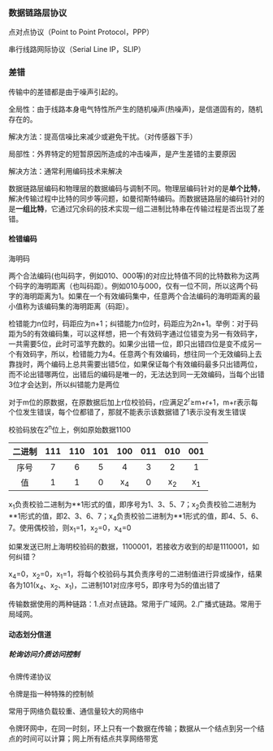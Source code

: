 ### 数据链路层协议

点对点协议（Point to Point Protocol，PPP）

串行线路网际协议（Serial Line IP，SLIP）

### 差错

传输中的差错都是由于噪声引起的。

全局性：由于线路本身电气特性所产生的随机噪声(热噪声)，是信道固有的，随机存在的。

解决方法：提高信噪比来减少或避免干扰。（对传感器下手）

局部性：外界特定的短暂原因所造成的冲击噪声，是产生差错的主要原因

解决方法：通常利用编码技术来解决

数据链路层编码和物理层的数据编码与调制不同。物理层编码针对的是**单个比特**，解决传输过程中比特的同步等问题，如曼彻斯特编码。而数据链路层的编码针对的是**一组比特**，它通过冗余码的技术实现一组二进制比特串在传输过程是否出现了差错。

#### 检错编码

海明码

两个合法编码(也叫码字，例如010、000等)的对应比特值不同的比特数称为这两个码字的海明距离（也叫码距）。例如010与000，仅有一位不同，所以这两个码字的海明距离为1。如果在一个有效编码集中，任意两个合法编码的海明距离的最小值称为该编码集的海明距离（码距）。

检错能力n位时，码距应为n+1；纠错能力n位时，码距应为2n+1。举例：对于码距为5的有效编码集，可以这样想，把一个有效码字通过位错变为另一有效码字，一共需要5位，此时可滥竽充数的。如果少出错一位，即只出错四位是变不成另一个有效码字，所以，检错能力为4。任意两个有效编码，想往同一个无效编码上去靠拢时，两个编码上总共需要出错5位，如果保证每个有效编码最多只出错两位，而不论出错哪两位，出错后的编码是唯一的，无法达到同一无效编码，当每个出错3位才会达到，所以纠错能力是两位

对于m位的原数据，在原数据后加上r位校验码，r应满足2<sup>r</sup>≥m+r+1，m+r表示每个位发生错误，每个位都错了，那就不能表示该数据错了1表示没有发生错误

校验码放在2<sup>n</sup>位上，例如原始数据1100

| 二进制 | 111  | 110  | 101  |      100      | 011  |      010      |      001      |
| :----: | :--: | :--: | :--: | :-----------: | :--: | :-----------: | :-----------: |
|  序号  |  7   |  6   |  5   |       4       |  3   |       2       |       1       |
|   值   |  1   |  1   |  0   | x<sub>4</sub> |  0   | x<sub>2</sub> | x<sub>1</sub> |

x<sub>1</sub>负责校验二进制为\*\*1形式的值，即序号为1、3、5、7；x<sub>2</sub>负责校验二进制为\*\*1形式的值，即2、3、6、7；x<sub>4</sub>负责校验二进制为\*\*1形式的值，即4、5、6、7。使用偶校验，则x<sub>1</sub>=1，x<sub>2</sub>=0，x<sub>4</sub>=0

如果发送已附上海明校验码的数据，1100001，若接收方收到的却是1110001，如何纠错？

x<sub>4</sub>=0，x<sub>2</sub>=0，x<sub>1</sub>=1，将每个校验码与其负责序号的二进制值进行异或操作，结果各为101(x<sub>4</sub>、x<sub>2</sub>、x<sub>1</sub>)，二进制101对应序号5，即序号为5的值出错了

传输数据使用的两种链路：1.点对点链路。常用于广域网。2.广播式链路。常用于局域网。




#### 动态划分信道

##### 轮询访问介质访问控制

令牌传递协议

令牌是指一种特殊的控制帧

常用于网络负载较重、通信量较大的网络中

令牌环网中，在同一时刻，环上只有一个数据在传输；数据从一个结点到另一个结点的时间可以计算；网上所有结点共享网络带宽
